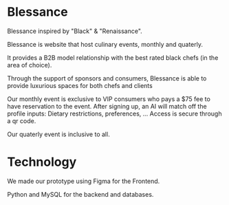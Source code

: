 # Blessance

Blessance inspired by "Black" & "Renaissance".

Blessance is website that host culinary events, monthly and quaterly. 

It provides a B2B model relationship with the best rated black chefs (in the area of choice).

Through the support of sponsors and consumers, Blessance is able to provide luxurious spaces for both chefs and clients

Our monthly event is exclusive to VIP consumers who pays a $75 fee to have reservation to the event. After signing up, an AI will match off the profile inputs: Dietary restrictions, preferences, ... Access is secure through a qr code.

Our quaterly event is inclusive to all.

# Technology

We made our prototype using Figma for the Frontend.

Python and MySQL for the backend and databases.

